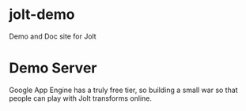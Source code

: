 jolt-demo
=========

Demo and Doc site for Jolt

# Demo Server

Google App Engine has a truly free tier, so building a small war so that people can play with
Jolt transforms online.



